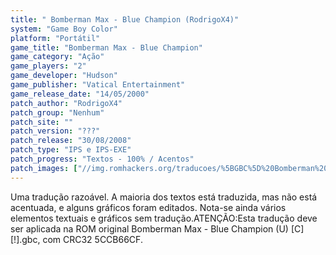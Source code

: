 ```yaml
---
title: " Bomberman Max - Blue Champion (RodrigoX4)"
system: "Game Boy Color"
platform: "Portátil"
game_title: "Bomberman Max - Blue Champion"
game_category: "Ação"
game_players: "2"
game_developer: "Hudson"
game_publisher: "Vatical Entertainment"
game_release_date: "14/05/2000"
patch_author: "RodrigoX4"
patch_group: "Nenhum"
patch_site: ""
patch_version: "???"
patch_release: "30/08/2008"
patch_type: "IPS e IPS-EXE"
patch_progress: "Textos - 100% / Acentos"
patch_images: ["//img.romhackers.org/traducoes/%5BGBC%5D%20Bomberman%20Max%20-%20Blue%20Champion%20-%20RodrigoX4%20-%201.png","//img.romhackers.org/traducoes/%5BGBC%5D%20Bomberman%20Max%20-%20Blue%20Champion%20-%20RodrigoX4%20-%202.png","//img.romhackers.org/traducoes/%5BGBC%5D%20Bomberman%20Max%20-%20Blue%20Champion%20-%20RodrigoX4%20-%203.png"]
---
```

Uma tradução razoável. A maioria dos textos está traduzida, mas não está acentuada, e alguns gráficos foram editados. Nota-se ainda vários elementos textuais e gráficos sem tradução.ATENÇÃO:Esta tradução deve ser aplicada na ROM original Bomberman Max - Blue Champion (U) [C][!].gbc, com CRC32 5CCB66CF.